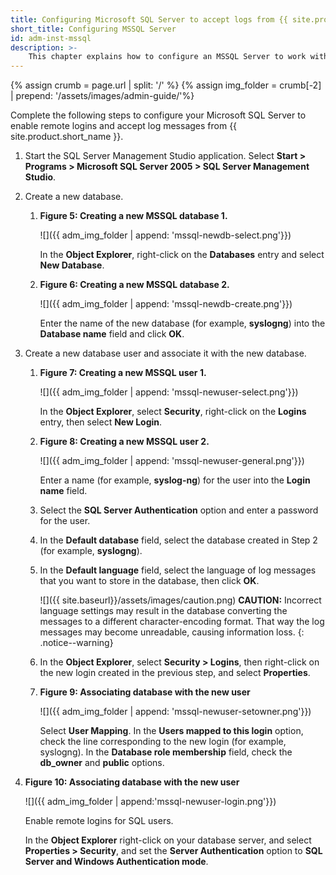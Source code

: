 ```yaml
---
title: Configuring Microsoft SQL Server to accept logs from {{ site.product.short_name }}
short_title: Configuring MSSQL Server
id: adm-inst-mssql
description: >-
    This chapter explains how to configure an MSSQL Server to work with {{ site.product.short_name }}.
---
```


{% assign crumb = page.url | split: '/' %}
{% assign img_folder = crumb[-2] | prepend: '/assets/images/admin-guide/'%}

Complete the following steps to configure your Microsoft SQL Server to
enable remote logins and accept log messages from {{ site.product.short_name }}.

1. Start the SQL Server Management Studio application. Select
    **Start \> Programs \> Microsoft SQL Server 2005 \> SQL Server
    Management Studio**.

2. Create a new database.

    1. **Figure 5: Creating a new MSSQL database 1.**

        ![]({{ adm_img_folder | append: 'mssql-newdb-select.png'}})

        In the **Object Explorer**, right-click on the **Databases**
        entry and select **New Database**.

    2. **Figure 6: Creating a new MSSQL database 2.**

        ![]({{ adm_img_folder | append: 'mssql-newdb-create.png'}})

        Enter the name of the new database (for example, **syslogng**)
        into the **Database name** field and click **OK**.

3. Create a new database user and associate it with the new database.

    1. **Figure 7: Creating a new MSSQL user 1.**

        ![]({{ adm_img_folder | append: 'mssql-newuser-select.png'}})

        In the **Object Explorer**, select **Security**, right-click on
        the **Logins** entry, then select **New Login**.

    2. **Figure 8: Creating a new MSSQL user 2.**

        ![]({{ adm_img_folder | append: 'mssql-newuser-general.png'}})

        Enter a name (for example, **syslog-ng**) for the user into the
        **Login name** field.

    3. Select the **SQL Server Authentication** option and enter a
        password for the user.

    4. In the **Default database** field, select the database created
        in Step 2 (for example, **syslogng**).

    5. In the **Default language** field, select the language of log
        messages that you want to store in the database, then click
        **OK**.

        ![]({{ site.baseurl}}/assets/images/caution.png)
        **CAUTION:** Incorrect language settings may result in the database
        converting the messages to a different character-encoding format.
        That way the log messages may become unreadable, causing information loss.
        {: .notice--warning}

    6. In the **Object Explorer**, select **Security \> Logins**, then
        right-click on the new login created in the previous step, and
        select **Properties**.

    7. **Figure 9: Associating database with the new user**

        ![]({{ adm_img_folder | append: 'mssql-newuser-setowner.png'}})

        Select **User Mapping**. In the **Users mapped to this login**
        option, check the line corresponding to the new login (for
        example, syslogng). In the **Database role membership** field,
        check the **db\_owner** and **public** options.

4. **Figure 10: Associating database with the new user**

    ![]({{ adm_img_folder | append:'mssql-newuser-login.png'}})

    Enable remote logins for SQL users.

    In the **Object Explorer** right-click on your database server, and
    select **Properties \> Security**, and set the **Server
    Authentication** option to **SQL Server and Windows Authentication
    mode**.
